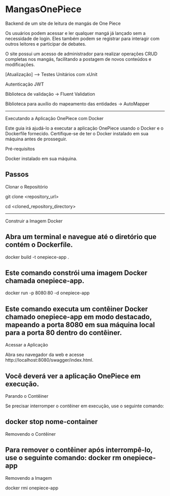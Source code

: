 # MangasOnePiece

Backend de um site de leitura de mangás de One Piece


Os usuários podem acessar e ler qualquer mangá já lançado sem a necessidade de login.
Eles também podem se registrar para interagir com outros leitores e participar de debates.

O site possui um acesso de administrador para realizar operações CRUD completas nos mangás, facilitando a postagem de novos conteúdos e modificações.

[Atualização] --> Testes Unitários com xUnit

Autenticação JWT


Biblioteca de validação -> Fluent Validation


Biblioteca para auxílio do mapeamento das entidades -> AutoMapper

---------------------------------------------------------------------------------------------------------------------------------------------------------------------------------

Executando a Aplicação OnePiece com Docker

Este guia irá ajudá-lo a executar a aplicação OnePiece usando o Docker e o Dockerfile fornecido. Certifique-se de ter o Docker instalado em sua máquina antes de prosseguir.

Pré-requisitos

Docker instalado em sua máquina.

Passos
---------------------------------------------------------------------------------------------------------------------------------------------------------------------------------
 Clonar o Repositório
 
git clone <repository_url>

cd <cloned_repository_directory>

---------------------------------------------------------------------------------------------------------------------------------------------------------------------------------
 Construir a Imagem Docker
   
Abra um terminal e navegue até o diretório que contém o Dockerfile.
---------------------------------------------------------------------------------------------------------------------------------------------------------------------------------
docker build -t onepiece-app .

Este comando constrói uma imagem Docker chamada onepiece-app.
---------------------------------------------------------------------------------------------------------------------------------------------------------------------------------
docker run -p 8080:80 -d onepiece-app

Este comando executa um contêiner Docker chamado onepiece-app em modo destacado, mapeando a porta 8080 em sua máquina local para a porta 80 dentro do contêiner.
---------------------------------------------------------------------------------------------------------------------------------------------------------------------------------
 Acessar a Aplicação
 
Abra seu navegador da web e acesse http://localhost:8080/swagger/index.html.

Você deverá ver a aplicação OnePiece em execução.
---------------------------------------------------------------------------------------------------------------------------------------------------------------------------------
Parando o Contêiner

Se precisar interromper o contêiner em execução, use o seguinte comando:

docker stop nome-container
---------------------------------------------------------------------------------------------------------------------------------------------------------------------------------
Removendo o Contêiner

Para remover o contêiner após interrompê-lo, use o seguinte comando:
docker rm onepiece-app
---------------------------------------------------------------------------------------------------------------------------------------------------------------------------------
Removendo a Imagem


docker rmi onepiece-app
